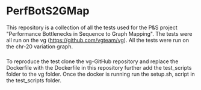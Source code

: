 # PerfBotS2GMap

This repository is a collection of all the tests used for the P&S project "Performance Bottlenecks in Sequence to Graph Mapping".
The tests were all run on the vg (https://github.com/vgteam/vg).
All the tests were run on the chr-20 variation graph.
###
To reproduce the test clone the vg-GitHub repository and replace the Dockerfile with the Dockerfile
in this repository further add the test_scripts folder to the vg folder.
Once the docker is running run the setup.sh, script in the test_scripts folder.
